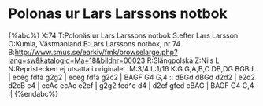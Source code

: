 # Polonas ur Lars Larssons notbok

{%abc%}
X:74
T:Polonäs ur Lars Larssons notbok
S:efter Lars Larsson
O:Kumla, Västmanland
B:Lars Larssons notbok, nr 74
B:http://www.smus.se/earkiv/fmk/browselarge.php?lang=sw&katalogid=Ma+18&bildnr=00023
R:Slängpolska
Z:Nils L
N:Repristecken ej utsatta i originalet.
M:3/4
L:1/16
K:G
G,A,B,C DB,DG BGBd | eceg fdfa g2g2 | eceg fdfa g2c2 | BAGF G4 G,4 ::
dBGd dBGd d2d2 | e2d2 d2cB c4 | ecAc ecAc e2ef | g2g2 fed^c d4 | 
d2ef gfed cBAG | BAGF G4 G,4 :| 
{%endabc%}
